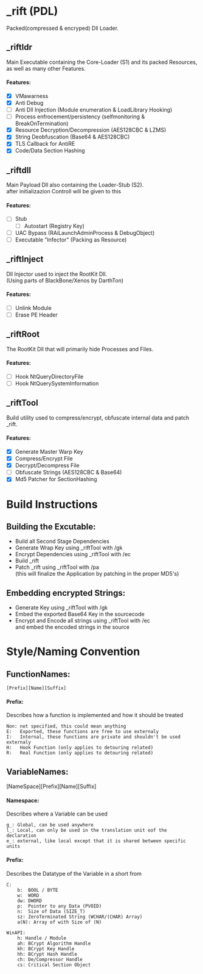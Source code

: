 # \_rift (PDL)
Packed(compressed & encryped) Dll Loader.

## \_riftldr
Main Executable containing the Core-Loader (S1) and its packed Resources,
as well as many other Features.

#### Features:
- [x] VMawarness
- [X] Anti Debug
- [ ] Anti Dll Injection (Module enumeration & LoadLibrary Hooking)
- [ ] Process enfrocement/persistency (selfmonitoring & BreakOnTermination)
- [x] Resource Decryption/Decompression (AES128CBC & LZMS)
- [x] String Deobfuscation (Base64 & AES128CBC)
- [x] TLS Callback for AntiRE
- [x] Code/Data Section Hashing

## \_riftdll
Main Payload Dll also containing the Loader-Stub (S2).\
after initializazion Controll will be given to this

#### Features:
- [ ] Stub
  - [ ] Autostart (Registry Key)
- [ ] UAC Bypass (RAiLaunchAdminProcess & DebugObject)
- [ ] Executable "Infector" (Packing as Resource)

## \_riftInject
Dll Injector used to inject the RootKit Dll.\
(Using parts of BlackBone/Xenos by DarthTon)

#### Features:
- [ ] Unlink Module
- [ ] Erase PE Header

## \_riftRoot
The RootKit Dll that will primarily hide Processes and Files.

#### Features:
- [ ] Hook NtQueryDirectoryFile
- [ ] Hook NtQuerySystemInformation

## \_riftTool
Build utility used to compress/encrypt, obfuscate internal data and patch _rift.

#### Features:
- [x] Generate Master Warp Key
- [x] Compress/Encrypt File
- [x] Decrypt/Decompress File
- [ ] Obfuscate Strings (AES128CBC & Base64)
- [x] Md5 Patcher for SectionHashing

# Build Instructions
## Building the Excutable:
- Build all Second Stage Dependencies
- Generate Wrap Key using _riftTool with /gk
- Encrypt Dependencies using _riftTool with /ec
- Build _rift 
- Patch _rift using _riftTool with /pa\
  (this will finalize the Application by patching in the proper MD5's)

## Embedding encrypted Strings:
- Generate Key using _riftTool with /gk
- Embed the exported Base64 Key in the sourcecode
- Encrypt and Encode all strings using _riftTool with /ec\
  and embed the encoded strings in the source

# Style/Naming Convention
## FunctionNames:
`[Prefix][Name][Suffix]`

#### Prefix:
Describes how a function is implemented and how it should be treated
```
Non: not specified, this could mean anything
E:   Exported, these functions are free to use externaly
I:   Internal, these functions are private and shouldn't be used externaly
H:   Hook Function (only applies to detouring related)
R:   Real Function (only applies to detouring related)
```

## VariableNames:
[NameSpace][Prefix][Name][Suffix]

#### Namespace:
Describes where a Variable can be used
```
g_: Global, can be used anywhere
l_: Local, can only be used in the translation unit oof the declaration
e_: external, like local except that it is shared between specific units
```

#### Prefix:
Describes the Datatype of the Variable in a short from
```
C:
    b:  BOOL / BYTE
    w:  WORD
    dw: DWORD
    p:  Pointer to any Data (PVOID)
    n:  Size of Data (SIZE_T)
    sz: ZeroTerminated String (WCHAR/(CHAR) Array)
    a(N): Array of with Size of (N)

WinAPI:
    h: Handle / Module
    ah: BCrypt Algorithm Handle
    kh: BCrypt Key Handle
    hh: BCrypt Hash Handle
    ch: De/Compressor Handle
    cs: Critical Section Object
```